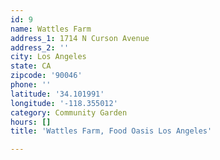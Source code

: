 ```yaml
---
id: 9
name: Wattles Farm
address_1: 1714 N Curson Avenue
address_2: ''
city: Los Angeles
state: CA
zipcode: '90046'
phone: ''
latitude: '34.101991'
longitude: '-118.355012'
category: Community Garden
hours: []
title: 'Wattles Farm, Food Oasis Los Angeles'

---
```


